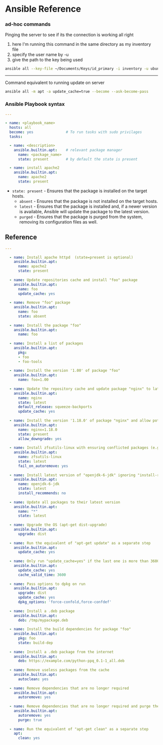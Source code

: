 # Ansible Reference

### ad-hoc commands
Pinging the server to see if its the connection is working all right

  1. here I'm running this command in the same directory as my inventory file
  2. specify the user name by -u
  3. give the path to the key being used
  
```bash
ansible all --key-file ~/Documents/Keys/id_primary -i inventory -u ubuntu -m ping
```
---
Command equivalent to running update on server

```bash
ansible all -m apt -a update_cache=true --become --ask-become-pass
```

### Ansible Playbook syntax

```yml
---

- name: <playbook_name>
  hosts: all
  become: yes               # To run tasks with sudo privilages
  tasks:

  - name: <description>
    ansible.builtin.apt:    # relevant package manager
      name: <package_name>
      state: present        # by default the state is present 

  - name: install apache2
    ansible.builtin.apt:
      name: apache2
      state: present
```


	  
	  
- ```state: present```	- Ensures that the package is installed on the target hosts.
  - ```absent```	- Ensures that the package is not installed on the target hosts.
  - ```latest```	- Ensures that the package is installed and, if a newer version is 	available, Ansible will update the package to the latest version.
  - ```purged```	- Ensures that the package is purged from the system, removing its configuration files as well.


## Reference 
```yml
---

  - name: Install apache httpd  (state=present is optional)
    ansible.builtin.apt:
      name: apache2
      state: present
  
  - name: Update repositories cache and install "foo" package
    ansible.builtin.apt:
      name: foo
      update_cache: yes
  
  - name: Remove "foo" package
    ansible.builtin.apt:
      name: foo
      state: absent
  
  - name: Install the package "foo"
    ansible.builtin.apt:
      name: foo
  
  - name: Install a list of packages
    ansible.builtin.apt:
      pkg:
      - foo
      - foo-tools
  
  - name: Install the version '1.00' of package "foo"
    ansible.builtin.apt:
      name: foo=1.00
  
  - name: Update the repository cache and update package "nginx" to latest version using default release squeeze-backport
    ansible.builtin.apt:
      name: nginx
      state: latest
      default_release: squeeze-backports
      update_cache: yes
  
  - name: Install the version '1.18.0' of package "nginx" and allow potential downgrades
    ansible.builtin.apt:
      name: nginx=1.18.0
      state: present
      allow_downgrade: yes
  
  - name: Install zfsutils-linux with ensuring conflicted packages (e.g. zfs-fuse) will not be removed.
    ansible.builtin.apt:
      name: zfsutils-linux
      state: latest
      fail_on_autoremove: yes
  
  - name: Install latest version of "openjdk-6-jdk" ignoring "install-recommends"
    ansible.builtin.apt:
      name: openjdk-6-jdk
      state: latest
      install_recommends: no
  
  - name: Update all packages to their latest version
    ansible.builtin.apt:
      name: "*"
      state: latest
  
  - name: Upgrade the OS (apt-get dist-upgrade)
    ansible.builtin.apt:
      upgrade: dist
  
  - name: Run the equivalent of "apt-get update" as a separate step
    ansible.builtin.apt:
      update_cache: yes
  
  - name: Only run "update_cache=yes" if the last one is more than 3600 seconds ago
    ansible.builtin.apt:
      update_cache: yes
      cache_valid_time: 3600
  
  - name: Pass options to dpkg on run
    ansible.builtin.apt:
      upgrade: dist
      update_cache: yes
      dpkg_options: 'force-confold,force-confdef'
  
  - name: Install a .deb package
    ansible.builtin.apt:
      deb: /tmp/mypackage.deb
  
  - name: Install the build dependencies for package "foo"
    ansible.builtin.apt:
      pkg: foo
      state: build-dep
  
  - name: Install a .deb package from the internet
    ansible.builtin.apt:
      deb: https://example.com/python-ppq_0.1-1_all.deb
  
  - name: Remove useless packages from the cache
    ansible.builtin.apt:
      autoclean: yes
  
  - name: Remove dependencies that are no longer required
    ansible.builtin.apt:
      autoremove: yes
  
  - name: Remove dependencies that are no longer required and purge their configuration files
    ansible.builtin.apt:
      autoremove: yes
      purge: true
  
  - name: Run the equivalent of "apt-get clean" as a separate step
    apt:
      clean: yes
```
